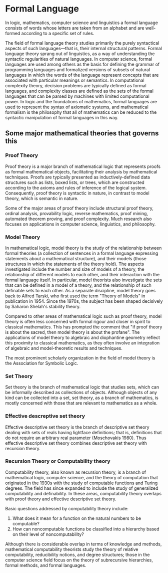 # Formal Language

In logic, mathematics, computer science and linguistics a formal language consists of words whose letters are taken from an alphabet and are well-formed according to a specific set of rules.

The field of formal language theory studies primarily the purely syntactical aspects of such languages—that is, their internal structural patterns. Formal language theory sprang out of linguistics, as a way of understanding the syntactic regularities of natural languages. In computer science, formal languages are used among others as the basis for defining the grammar of programming languages and formalized versions of subsets of natural languages in which the words of the language represent concepts that are associated with particular meanings or semantics. In computational complexity theory, decision problems are typically defined as formal languages, and complexity classes are defined as the sets of the formal languages that can be parsed by machines with limited computational power. In logic and the foundations of mathematics, formal languages are used to represent the syntax of axiomatic systems, and mathematical formalism is the philosophy that all of mathematics can be reduced to the syntactic manipulation of formal languages in this way.

## Some major mathematical theories that governs this 

### Proof Theory

Proof theory is a major branch of mathematical logic that represents proofs as formal mathematical objects, facilitating their analysis by mathematical techniques. Proofs are typically presented as inductively-defined data structures such as lists, boxed lists, or trees, which are constructed according to the axioms and rules of inference of the logical system. Consequently, proof theory is syntactic in nature, in contrast to model theory, which is semantic in nature.

Some of the major areas of proof theory include structural proof theory, ordinal analysis, provability logic, reverse mathematics, proof mining, automated theorem proving, and proof complexity. Much research also focuses on applications in computer science, linguistics, and philosophy.

### Model Theory

In mathematical logic, model theory is the study of the relationship between formal theories (a collection of sentences in a formal language expressing statements about a mathematical structure), and their models (those structures in which the statements of the theory hold). The aspects investigated include the number and size of models of a theory, the relationship of different models to each other, and their interaction with the formal language itself. In particular, model theorists also investigate the sets that can be defined in a model of a theory, and the relationship of such definable sets to each other. As a separate discipline, model theory goes back to Alfred Tarski, who first used the term "Theory of Models" in publication in 1954. Since the 1970s, the subject has been shaped decisively by Saharon Shelah's stability theory.

Compared to other areas of mathematical logic such as proof theory, model theory is often less concerned with formal rigour and closer in spirit to classical mathematics. This has prompted the comment that "if proof theory is about the sacred, then model theory is about the profane". The applications of model theory to algebraic and diophantine geometry reflect this proximity to classical mathematics, as they often involve an integration of algebraic and model-theoretic results and techniques.

The most prominent scholarly organization in the field of model theory is the Association for Symbolic Logic.

### Set Theory

Set theory is the branch of mathematical logic that studies sets, which can be informally described as collections of objects. Although objects of any kind can be collected into a set, set theory, as a branch of mathematics, is mostly concerned with those that are relevant to mathematics as a whole.

### Effective descreptive set theory

Effective descriptive set theory is the branch of descriptive set theory dealing with sets of reals having lightface definitions; that is, definitions that do not require an arbitrary real parameter (Moschovakis 1980). Thus effective descriptive set theory combines descriptive set theory with recursion theory.

### Recursion Theory or Computability theory

Computability theory, also known as recursion theory, is a branch of mathematical logic, computer science, and the theory of computation that originated in the 1930s with the study of computable functions and Turing degrees. The field has since expanded to include the study of generalized computability and definability. In these areas, computability theory overlaps with proof theory and effective descriptive set theory.

Basic questions addressed by computability theory include:

1. What does it mean for a function on the natural numbers to be computable?
2. How can noncomputable functions be classified into a hierarchy based on their level of noncomputability?

Although there is considerable overlap in terms of knowledge and methods, mathematical computability theorists study the theory of relative computability, reducibility notions, and degree structures; those in the computer science field focus on the theory of subrecursive hierarchies, formal methods, and formal languages.
